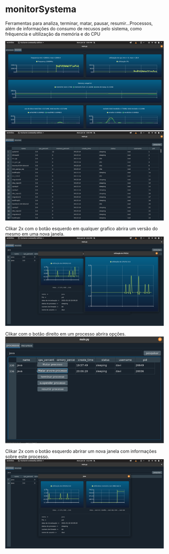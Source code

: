 # monitorSystema
Ferramentas para analiza, terminar, matar, pausar, resumir...Processos,
além de informações do consumo de recusos pelo sistema,
como frêquencia e ultilização da memória e do CPU 

![recursos.png](https://github.com/daviporto/monitorSystema/blob/master/prints/recursos.png?raw=true)
![processos.png](https://github.com/daviporto/monitorSystema/blob/master/prints/processos.png?raw=true)


Clikar 2x com o botão esquerdo em qualquer grafico abrira um versão do mesmo em uma nova janela.
![graficoJanelaDedicada.png](https://github.com/daviporto/monitorSystema/blob/master/prints/graficoJanelaDedicada.png?raw=true)

Clikar com o botão direito em um processo abrira opções.
![opcoesProcesso.png](https://github.com/daviporto/monitorSystema/blob/master/prints/opcoesProcesso.png?raw=true)

Clikar 2x com o botão esquerdo abrirar um nova janela com informações sobre este processo.
![opcoesDetalhadasProcesso.png](https://github.com/daviporto/monitorSystema/blob/master/prints/opcoesDetalhadasProcesso.png?raw=true)
